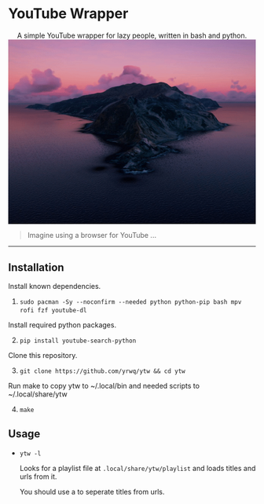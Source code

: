 # YouTube Wrapper


<div align="center"> A simple YouTube wrapper for lazy people, written in bash and python. </div>

<img src=".assets/preview.gif" align="center">


> Imagine using a browser for YouTube ...

---

## Installation

Install known dependencies.

1. `sudo pacman -Sy --noconfirm --needed python python-pip bash mpv rofi fzf youtube-dl`

Install required python packages.

2. `pip install youtube-search-python`

Clone this repository.

3. `git clone https://github.com/yrwq/ytw && cd ytw`

Run make to copy ytw to ~/.local/bin and needed scripts to ~/.local/share/ytw

4. `make`

## Usage

- `ytw -l`

	Looks for a playlist file at `.local/share/ytw/playlist` and loads titles and urls from it.

	You should use a <TAB> to seperate titles from urls.
